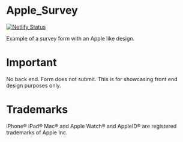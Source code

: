 # Apple_Survey

[![Netlify Status](https://api.netlify.com/api/v1/badges/ecf671b5-4dd8-43d0-9e26-1a1e35fbf0b2/deploy-status)](https://app.netlify.com/sites/apple-survey/deploys)

Example of a survey form with an Apple like design.

# Important

No back end. Form does not submit. This is for showcasing front end design purposes only.

# Trademarks

iPhone® iPad® Mac® and Apple Watch® and AppleID® are registered trademarks of Apple Inc.
